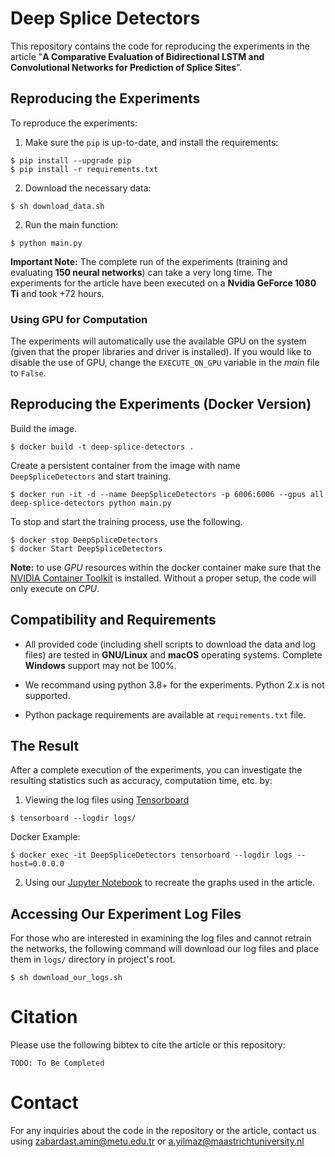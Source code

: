 # Deep Splice Detectors

This repository contains the code for reproducing the experiments in the article "**A Comparative Evaluation of Bidirectional LSTM and Convolutional Networks for Prediction of Splice Sites**".

## Reproducing the Experiments

To reproduce the experiments:

1. Make sure the `pip` is up-to-date, and install the requirements:
```shell
$ pip install --upgrade pip
$ pip install -r requirements.txt
```

2. Download the necessary data:
```shell
$ sh download_data.sh
```

2. Run the main function:
```shell
$ python main.py
```

**Important Note:** The complete run of the experiments (training and evaluating **150 neural networks**) can take a very long time. The experiments for the article have been executed on a **Nvidia GeForce 1080 Ti** and took +72 hours.

### Using GPU for Computation

The experiments will automatically use the available GPU on the system (given that the proper libraries and driver is installed). If you would like to disable the use of GPU, change the `EXECUTE_ON_GPU` variable in the *main* file to `False`.

## Reproducing the Experiments (Docker Version)

Build the image.

```shell
$ docker build -t deep-splice-detectors .
```

Create a persistent container from the image with name `DeepSpliceDetectors` and start training.

```shell
$ docker run -it -d --name DeepSpliceDetectors -p 6006:6006 --gpus all deep-splice-detectors python main.py
```

To stop and start the training process, use the following.

```shell
$ docker stop DeepSpliceDetectors
$ docker Start DeepSpliceDetectors
```

**Note:** to use *GPU* resources within the docker container make sure that the [NVIDIA Container Toolkit](https://github.com/NVIDIA/nvidia-docker) is installed. Without a proper setup, the code will only execute on *CPU*.

## Compatibility and Requirements

- All provided code (including shell scripts to download the data and log files) are tested in **GNU/Linux** and **macOS** operating systems. Complete **Windows** support may not be 100%.

- We recommand using python 3.8+ for the experiments. Python 2.x is not supported.

- Python package requirements are available at `requirements.txt` file.

## The Result

After a complete execution of the experiments, you can investigate the resulting statistics such as accuracy, computation time, etc. by:

1. Viewing the log files using [Tensorboard](https://www.tensorflow.org/tensorboard)
```shell
$ tensorboard --logdir logs/
```

Docker Example:

```shell
$ docker exec -it DeepSpliceDetectors tensorboard --logdir logs --host=0.0.0.0
```

2. Using our [Jupyter Notebook](https://jupyter.org/) to recreate the graphs used in the article.

## Accessing Our Experiment Log Files

For those who are interested in examining the log files and cannot retrain the networks, the following command will download our log files and place them in `logs/` directory in project's root.
```shell
$ sh download_our_logs.sh
```

# Citation

Please use the following bibtex to cite the article or this repository:
```text
TODO: To Be Completed
```

# Contact

For any inquiries about the code in the repository or the article, contact us using [zabardast.amin@metu.edu.tr](mailto:zabardast.amin@metu.edu.tr) or [a.yilmaz@maastrichtuniversity.nl](mailto:a.yilmaz@maastrichtuniversity.nl)